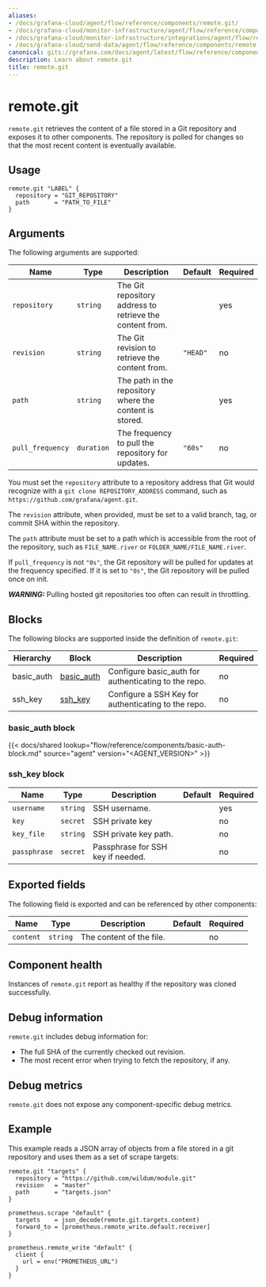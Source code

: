 ```yaml
---
aliases:
- /docs/grafana-cloud/agent/flow/reference/components/remote.git/
- /docs/grafana-cloud/monitor-infrastructure/agent/flow/reference/components/remote.git/
- /docs/grafana-cloud/monitor-infrastructure/integrations/agent/flow/reference/components/remote.git/
- /docs/grafana-cloud/send-data/agent/flow/reference/components/remote.git/
canonical: gits://grafana.com/docs/agent/latest/flow/reference/components/remote.git/
description: Learn about remote.git
title: remote.git
---
```


# remote.git

`remote.git` retrieves the content of a file stored in a Git repository and exposes it to other components. The repository
is polled for changes so that the most recent content is eventually available.

## Usage

```river
remote.git "LABEL" {
  repository = "GIT_REPOSITORY"
  path       = "PATH_TO_FILE"
}
```

## Arguments

The following arguments are supported:

Name | Type | Description | Default | Required
---- | ---- | ----------- | ------- | --------
`repository` | `string` | The Git repository address to retrieve the content from. | | yes
`revision` | `string` | The Git revision to retrieve the content from. | `"HEAD"` | no
`path` | `string` | The path in the repository where the content is stored. | | yes
`pull_frequency` | `duration` | The frequency to pull the repository for updates. | `"60s"` | no

You must set the `repository` attribute to a repository address that Git would recognize
with a `git clone REPOSITORY_ADDRESS` command, such as `https://github.com/grafana/agent.git`.

The `revision` attribute, when provided, must be set to a valid branch, tag, or
commit SHA within the repository.

The `path` attribute must be set to a path which is accessible from the root of
the repository, such as `FILE_NAME.river` or `FOLDER_NAME/FILE_NAME.river`.

If `pull_frequency` is not `"0s"`, the Git repository will be pulled for
updates at the frequency specified. If it is set to `"0s"`, the Git repository will be pulled once on init.

**_WARNING:_** Pulling hosted git repositories too often can result in throttling.

## Blocks

The following blocks are supported inside the definition of `remote.git`:

Hierarchy        | Block      | Description | Required
---------------- | ---------- | ----------- | --------
basic_auth | [basic_auth][] | Configure basic_auth for authenticating to the repo. | no
ssh_key | [ssh_key][] | Configure a SSH Key for authenticating to the repo. | no

[basic_auth]: #basic_auth-block
[ssh_key]: #ssh_key-block

### basic_auth block

{{< docs/shared lookup="flow/reference/components/basic-auth-block.md" source="agent" version="<AGENT_VERSION>" >}}

### ssh_key block

Name | Type | Description | Default | Required
---- | ---- | ----------- | ------- | --------
`username`  | `string` | SSH username. | | yes
`key`       | `secret` | SSH private key | | no
`key_file`  | `string` | SSH private key path. | | no
`passphrase` | `secret` | Passphrase for SSH key if needed. | | no

## Exported fields

The following field is exported and can be referenced by other components:

Name | Type | Description | Default | Required
---- | ---- | ----------- | ------- | --------
`content` | `string` | The content of the file. | | no

## Component health

Instances of `remote.git` report as healthy if the repository was cloned successfully.

## Debug information

`remote.git` includes debug information for:

* The full SHA of the currently checked out revision.
* The most recent error when trying to fetch the repository, if any.

## Debug metrics

`remote.git` does not expose any component-specific debug metrics.

## Example

This example reads a JSON array of objects from a file stored in a git repository and uses them as a
set of scrape targets:

```river
remote.git "targets" {
  repository = "https://github.com/wildum/module.git"
  revision   = "master"
  path       = "targets.json"
}

prometheus.scrape "default" {
  targets    = json_decode(remote.git.targets.content)
  forward_to = [prometheus.remote_write.default.receiver]
}

prometheus.remote_write "default" {
  client {
    url = env("PROMETHEUS_URL")
  }
}
```
